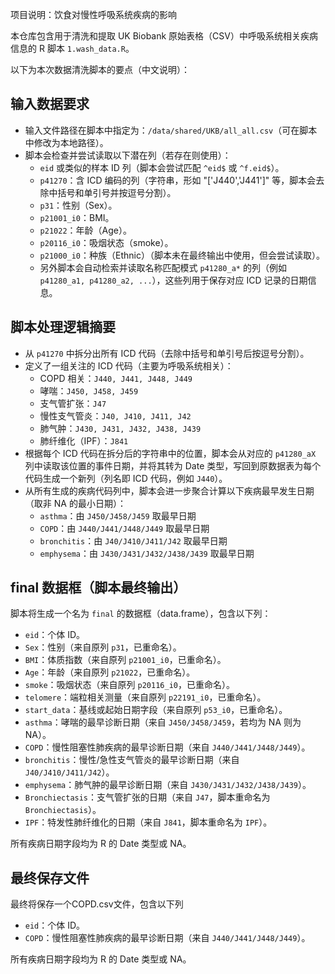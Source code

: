 项目说明：饮食对慢性呼吸系统疾病的影响

本仓库包含用于清洗和提取 UK Biobank 原始表格（CSV）中呼吸系统相关疾病信息的 R 脚本 `1.wash_data.R`。

以下为本次数据清洗脚本的要点（中文说明）：

## 输入数据要求

- 输入文件路径在脚本中指定为：`/data/shared/UKB/all_all.csv`（可在脚本中修改为本地路径）。
- 脚本会检查并尝试读取以下潜在列（若存在则使用）：
	- `eid` 或类似的样本 ID 列（脚本会尝试匹配 `^eid$` 或 `^f.eid$`）。
	- `p41270`：含 ICD 编码的列（字符串，形如 "['J440','J441']" 等，脚本会去除中括号和单引号并按逗号分割）。
	- `p31`：性别（Sex）。
	- `p21001_i0`：BMI。
	- `p21022`：年龄（Age）。
	- `p20116_i0`：吸烟状态（smoke）。
	- `p21000_i0`：种族（Ethnic）（脚本未在最终输出中使用，但会尝试读取）。
	- 另外脚本会自动检索并读取名称匹配模式 `p41280_a*` 的列（例如 `p41280_a1, p41280_a2, ...`），这些列用于保存对应 ICD 记录的日期信息。


## 脚本处理逻辑摘要

- 从 `p41270` 中拆分出所有 ICD 代码（去除中括号和单引号后按逗号分割）。
- 定义了一组关注的 ICD 代码（主要为呼吸系统相关）：
	- COPD 相关：`J440, J441, J448, J449`
	- 哮喘：`J450, J458, J459`
	- 支气管扩张：`J47`
	- 慢性支气管炎：`J40, J410, J411, J42`
	- 肺气肿：`J430, J431, J432, J438, J439`
	- 肺纤维化（IPF）：`J841`
- 根据每个 ICD 代码在拆分后的字符串中的位置，脚本会从对应的 `p41280_aX` 列中读取该位置的事件日期，并将其转为 Date 类型，写回到原数据表为每个代码生成一个新列（列名即 ICD 代码，例如 `J440`）。
- 从所有生成的疾病代码列中，脚本会进一步聚合计算以下疾病最早发生日期（取非 NA 的最小日期）：
	- `asthma`：由 `J450/J458/J459` 取最早日期
	- `COPD`：由 `J440/J441/J448/J449` 取最早日期
	- `bronchitis`：由 `J40/J410/J411/J42` 取最早日期
	- `emphysema`：由 `J430/J431/J432/J438/J439` 取最早日期

## final 数据框（脚本最终输出）

脚本将生成一个名为 `final` 的数据框（data.frame），包含以下列：

- `eid`：个体 ID。
- `Sex`：性别（来自原列 `p31`，已重命名）。
- `BMI`：体质指数（来自原列 `p21001_i0`，已重命名）。
- `Age`：年龄（来自原列 `p21022`，已重命名）。
- `smoke`：吸烟状态（来自原列 `p20116_i0`，已重命名）。
- `telomere`：端粒相关测量（来自原列 `p22191_i0`，已重命名）。
- `start_data`：基线或起始日期字段（来自原列 `p53_i0`，已重命名）。
- `asthma`：哮喘的最早诊断日期（来自 `J450/J458/J459`，若均为 NA 则为 NA）。
- `COPD`：慢性阻塞性肺疾病的最早诊断日期（来自 `J440/J441/J448/J449`）。
- `bronchitis`：慢性/急性支气管炎的最早诊断日期（来自 `J40/J410/J411/J42`）。
- `emphysema`：肺气肿的最早诊断日期（来自 `J430/J431/J432/J438/J439`）。
- `Bronchiectasis`：支气管扩张的日期（来自 `J47`，脚本重命名为 `Bronchiectasis`）。
- `IPF`：特发性肺纤维化的日期（来自 `J841`，脚本重命名为 `IPF`）。

所有疾病日期字段均为 R 的 Date 类型或 NA。


## 最终保存文件

最终将保存一个COPD.csv文件，包含以下列

- `eid`：个体 ID。
- `COPD`：慢性阻塞性肺疾病的最早诊断日期（来自 `J440/J441/J448/J449`）。

所有疾病日期字段均为 R 的 Date 类型或 NA。
